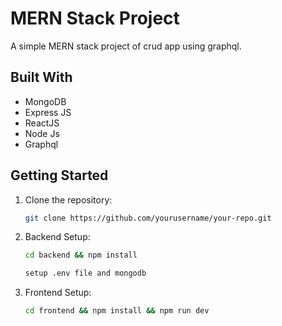 # MERN Stack Project

A simple MERN stack project of crud app using graphql.

## Built With

- MongoDB
- Express JS
- ReactJS
- Node Js
- Graphql

## Getting Started

1. Clone the repository:

   ```bash
   git clone https://github.com/yourusername/your-repo.git

2. Backend Setup:

   ```bash
   cd backend && npm install

   setup .env file and mongodb

3. Frontend Setup:

   ```bash
   cd frontend && npm install && npm run dev
